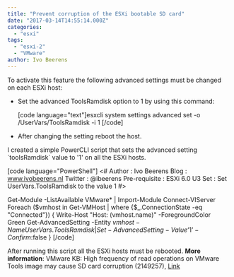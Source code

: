 ```yaml
---
title: "Prevent corruption of the ESXi bootable SD card"
date: "2017-03-14T14:55:14.000Z"
categories: 
  - "esxi"
tags: 
  - "esxi-2"
  - "VMware"
author: Ivo Beerens
---
```


To activate this feature the following advanced settings must be changed on each ESXi host:

- Set the advanced ToolsRamdisk option to 1 by using this command:
    
    \[code language="text"\]esxcli system settings advanced set -o /UserVars/ToolsRamdisk -i 1 \[/code\]
    
- After changing the setting reboot the host.

I created a simple PowerCLI script that sets the advanced setting \`toolsRamdisk\` value to '1' on all the ESXi hosts.

\[code language="PowerShell"\] <# Author : Ivo Beerens Blog : www.ivobeerens.nl Twitter : @ibeerens Pre-requisite : ESXi 6.0 U3 Set : Set UserVars.ToolsRamdisk to the value 1 #>

Get-Module -ListAvailable VMware\* | Import-Module Connect-VIServer Foreach ($vmhost in Get-VMHost | where {$\_.ConnectionState -eq "Connected"}) { Write-Host "Host: $($vmhost.name)" -ForegroundColor Green Get-AdvancedSetting -Entity $vmhost -Name UserVars.ToolsRamdisk | Set-AdvancedSetting -Value ‘1’ -Confirm:$false } \[/code\]

After running this script all the ESXi hosts must be rebooted. **More information**: VMware KB: High frequency of read operations on VMware Tools image may cause SD card corruption (2149257), [Link](https://kb.VMware.com/selfservice/microsites/search.do?cmd=displayKC&docType=kc&externalId=2149257&sliceId=1&docTypeID=DT_KB_1_1&dialogID=355414078&stateId=1%200%20355416185)



